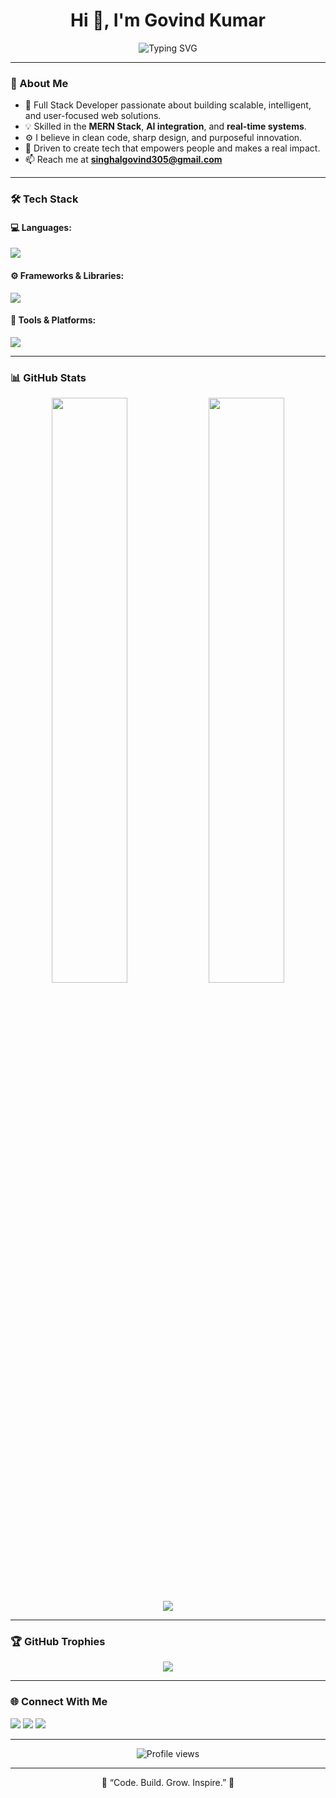 <h1 align="center">Hi 👋, I'm Govind Kumar</h1>

<p align="center">
  <img src="https://readme-typing-svg.herokuapp.com?font=Fira+Code&pause=1000&color=00C2FF&center=true&vCenter=true&width=600&lines=Full+Stack+Developer+💻;MERN+Stack+Specialist+⚛️;AI+Integration+🤖;" alt="Typing SVG" />
</p>

---

### 🌟 About Me

- 🚀 Full Stack Developer passionate about building scalable, intelligent, and user-focused web solutions.  
- 💡 Skilled in the **MERN Stack**, **AI integration**, and **real-time systems**.  
- ⚙️ I believe in clean code, sharp design, and purposeful innovation.  
- 🎯 Driven to create tech that empowers people and makes a real impact.  
- 📫 Reach me at **singhalgovind305@gmail.com**   

---

### 🛠️ Tech Stack

#### 💻 Languages:
<p align="left">
  <img src="https://skillicons.dev/icons?i=cpp,js,html,css,mysql,java" />
</p>

#### ⚙️ Frameworks & Libraries:
<p align="left">
  <img src="https://skillicons.dev/icons?i=react,nodejs,express,bootstrap,tailwind,redux,express" />
</p>

#### 🧰 Tools & Platforms:
<p align="left">
  <img src="https://skillicons.dev/icons?i=vscode,git,github,postman,mongodb,vercel" />
</p>

---

### 📊 GitHub Stats

<p align="center">
  <img width="49%" src="https://github-readme-stats.vercel.app/api?username=GovindKumar04&show_icons=true&theme=tokyonight" />
  <img width="49%" src="https://github-readme-streak-stats.herokuapp.com/?user=GovindKumar04&theme=tokyonight" />
</p>

<p align="center">
  <img src="https://github-readme-activity-graph.vercel.app/graph?username=GovindKumar04&theme=react-dark&hide_border=true&area=true" />
</p>

---

### 🏆 GitHub Trophies

<p align="center">
  <img src="https://github-profile-trophy.vercel.app/?username=GovindKumar04&theme=darkhub&no-frame=true&row=1&column=6" />
</p>

---

### 🌐 Connect With Me

<p align="center">
  
  <a href="https://linkedin.com/in/govind-ku-mar/" target="_blank"><img src="https://skillicons.dev/icons?i=linkedin" /></a>
  <a href="https://github.com/GovindKumar04" target="_blank"><img src="https://skillicons.dev/icons?i=github" /></a>
  <a href="mailto:singhalgovind305@gmail.com" target="_blank"><img src="https://skillicons.dev/icons?i=gmail" /></a>
</p>

---

<p align="center">
  <img src="https://komarev.com/ghpvc/?username=GovindKumar04&label=Profile%20Views&color=0e75b6&style=flat" alt="Profile views" />
</p>

---

<p align="center">💬 “Code. Build. Grow. Inspire.” 🚀</p>
